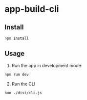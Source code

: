 # app-build-cli

## Install

```bash
npm install
```

## Usage

1. Run the app in development mode:

```bash
npm run dev
```

2. Run the CLI

```bash
bun ./dist/cli.js
```
